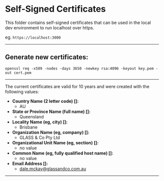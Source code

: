 # Self-Signed Certificates

This folder contains self-signed certificates that can be
used in the local dev environment to run localhost over https.

eg.
`https://localhost:3000`

<hr>

## Generate new certificates:

`openssl req -x509 -nodes -days 3650 -newkey rsa:4096 -keyout key.pem -out cert.pem`

<hr>

The current certificates are valid for 10 years and were created with the following values:
- **Country Name (2 letter code) []:**
  - AU
- **State or Province Name (full name) []:**
  - Queensland
- **Locality Name (eg, city) []:**
  - Brisbane
- **Organization Name (eg, company) []:** 
  - GLASS & Co Pty Ltd
- **Organizational Unit Name (eg, section) []:**
  - no value
- **Common Name (eg, fully qualified host name) []:** 
  - no value
- **Email Address []:**
  - dale.mckay@glassandco.com.au

<hr>
